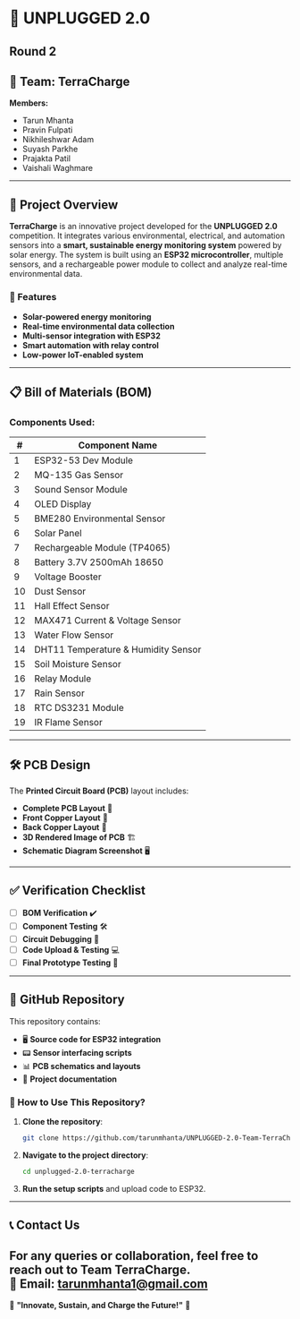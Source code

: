 # 🚀 UNPLUGGED 2.0

## Round 2

## 🔷 Team: TerraCharge
**Members:**
- Tarun Mhanta  
- Pravin Fulpati  
- Nikhileshwar Adam  
- Suyash Parkhe  
- Prajakta Patil  
- Vaishali Waghmare  

---

## 📌 Project Overview
**TerraCharge** is an innovative project developed for the **UNPLUGGED 2.0** competition. It integrates various environmental, electrical, and automation sensors into a **smart, sustainable energy monitoring system** powered by solar energy. The system is built using an **ESP32 microcontroller**, multiple sensors, and a rechargeable power module to collect and analyze real-time environmental data.

### 🌟 Features
- **Solar-powered energy monitoring**
- **Real-time environmental data collection**
- **Multi-sensor integration with ESP32**
- **Smart automation with relay control**
- **Low-power IoT-enabled system**

---

## 📋 Bill of Materials (BOM)
### Components Used:

| # | **Component Name** |
|---|--------------------|
| 1 | ESP32-53 Dev Module |
| 2 | MQ-135 Gas Sensor |
| 3 | Sound Sensor Module |
| 4 | OLED Display |
| 5 | BME280 Environmental Sensor |
| 6 | Solar Panel |
| 7 | Rechargeable Module (TP4065) |
| 8 | Battery 3.7V 2500mAh 18650 |
| 9 | Voltage Booster |
| 10 | Dust Sensor |
| 11 | Hall Effect Sensor |
| 12 | MAX471 Current & Voltage Sensor |
| 13 | Water Flow Sensor |
| 14 | DHT11 Temperature & Humidity Sensor |
| 15 | Soil Moisture Sensor |
| 16 | Relay Module |
| 17 | Rain Sensor |
| 18 | RTC DS3231 Module |
| 19 | IR Flame Sensor |

---

## 🛠️ PCB Design
The **Printed Circuit Board (PCB)** layout includes:
- **Complete PCB Layout** 🔄
- **Front Copper Layout** 🔆
- **Back Copper Layout** 🔶
- **3D Rendered Image of PCB** 🏗️
- **Schematic Diagram Screenshot** 🖥️

---

## ✅ Verification Checklist
- [ ] **BOM Verification** ✔️
- [ ] **Component Testing** 🛠️
- [ ] **Circuit Debugging** 🧐
- [ ] **Code Upload & Testing** 💻
- [ ] **Final Prototype Testing** 🚀

---

## 📂 GitHub Repository
This repository contains:
- 🖥️ **Source code for ESP32 integration**
- 📟 **Sensor interfacing scripts**
- 📊 **PCB schematics and layouts**
- 📄 **Project documentation**

### 📌 How to Use This Repository?
1. **Clone the repository**:  
   ```sh
   git clone https://github.com/tarunmhanta/UNPLUGGED-2.0-Team-TerraCharge.git
   ```
2. **Navigate to the project directory**:  
   ```sh
   cd unplugged-2.0-terracharge
   ```
3. **Run the setup scripts** and upload code to ESP32.

---

## 📞 Contact Us
For any queries or collaboration, feel free to reach out to **Team TerraCharge**.  
📧 Email: [tarunmhanta1@gmail.com](tarunmhanta1@gmail.com)  
---

🚀 **"Innovate, Sustain, and Charge the Future!"** 🔋
